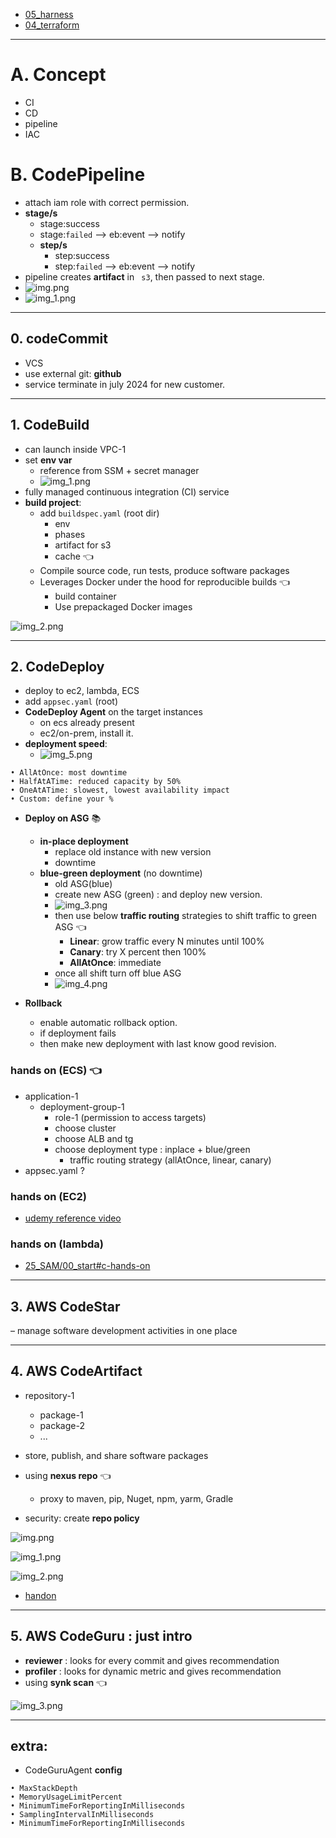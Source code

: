 - [05_harness](../../05_harness)
- [04_terraform](../../04_terraform)
---
# A. Concept
- CI
- CD
- pipeline
- IAC

# B. CodePipeline
- attach iam role with correct permission.
- **stage/s**
  - stage:success
  - stage:`failed` --> eb:event --> notify
  - **step/s**
    - step:success
    - step:`failed` --> eb:event --> notify
- pipeline creates **artifact** in ` s3`, then passed to next stage.
- ![img.png](../99_img/dva/ci_cd/01/img.png)
- ![img_1.png](../99_img/dva/ci_cd/01/img_1.png)

---
## 0. codeCommit
- VCS
- use external git: **github**
- service terminate in july 2024 for new customer.

---
## 1. CodeBuild
- can launch inside VPC-1
- set **env var**
  - reference from SSM + secret manager
  - ![img_1.png](../99_img/dva/kms/05/img_1.png)
- fully managed continuous integration (CI) service
- **build project**:
  - add `buildspec.yaml` (root dir)
    - env
    - phases
    - artifact for s3
    - cache :point_left:
  - Compile source code, run tests, produce software packages
  - Leverages Docker under the hood for reproducible builds :point_left:
    - build container
    - Use prepackaged Docker images
    
![img_2.png](../99_img/dva/ci_cd/01/img_2.png)

---    
## 2. CodeDeploy
- deploy to ec2, lambda, ECS
- add `appsec.yaml` (root)
- **CodeDeploy Agent** on the target instances
  - on ecs already present
  - ec2/on-prem, install it.
- **deployment speed**:
  - ![img_5.png](../99_img/dva/ci_cd/01/img_5.png)
```
• AllAtOnce: most downtime
• HalfAtATime: reduced capacity by 50%
• OneAtATime: slowest, lowest availability impact
• Custom: define your %
```
- **Deploy on ASG** :books:
  - **in-place deployment**
    - replace old instance with new version
    - downtime
  - **blue-green deployment** (no downtime)
    - old ASG(blue)
    - create new ASG (green) : and deploy new version.
    - ![img_3.png](../99_img/dva/ci_cd/01/img_3.png)
    - then use below **traffic routing**  strategies to shift traffic to green ASG :point_left:
      - **Linear**: grow traffic every N minutes until 100%
      - **Canary**: try X percent then 100%
      - **AllAtOnce**: immediate
    - once all shift turn off blue ASG
    - ![img_4.png](../99_img/dva/ci_cd/01/img_4.png)

- **Rollback**
  - enable automatic rollback option.
  - if deployment fails
  - then make new deployment with last know good revision.
  
### hands on (ECS) :point_left:
- application-1
  - deployment-group-1
    - role-1 (permission to access targets)
    - choose cluster
    - choose ALB and tg
    - choose deployment type : inplace + blue/green
      - traffic routing strategy (allAtOnce, linear, canary)
- appsec.yaml ?
      
### hands on (EC2)
- [udemy reference video](https://www.udemy.com/course/aws-certified-developer-associate-dva-c01/learn/lecture/11851340#overview)

### hands on (lambda)
- [25_SAM/00_start#c-hands-on](25_SAM.md#3-deploy-lambda-function-v2-using-codedeploybluegreen)
---
## 3. AWS CodeStar 
– manage software development activities in one place

---
## 4. AWS CodeArtifact 
- repository-1
  - package-1
  - package-2
  - ...
- store, publish, and share software packages
- using **nexus repo** :point_left:
  - proxy to maven, pip, Nuget, npm, yarm, Gradle

- security: create **repo policy**

![img.png](../99_img/dva/ci_cd/02/img.png)

![img_1.png](../99_img/dva/ci_cd/02/img_1.png)

![img_2.png](../99_img/dva/ci_cd/02/img_2.png)

- [handon](https://www.udemy.com/course/aws-certified-developer-associate-dva-c01/learn/lecture/36528108#overview)

---
## 5. AWS CodeGuru : just intro
- **reviewer** : looks for every commit and gives recommendation
- **profiler** : looks for dynamic metric and gives recommendation
- using **synk scan** :point_left:

![img_3.png](../99_img/dva/ci_cd/02/img_3.png)

---
## extra: 
- CodeGuruAgent **config** 
```
• MaxStackDepth 
• MemoryUsageLimitPercent 
• MinimumTimeForReportingInMilliseconds 
• SamplingIntervalInMilliseconds 
• MinimumTimeForReportingInMilliseconds
```
